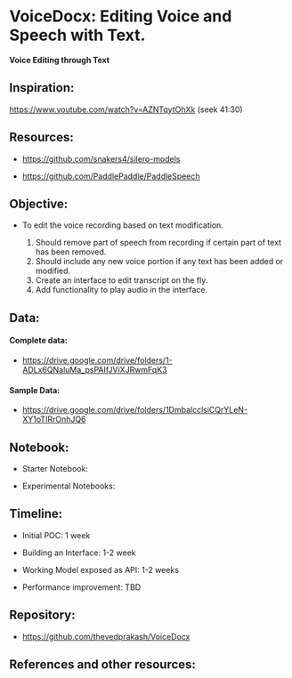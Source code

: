 # VoiceDocx: Editing Voice and Speech with Text.

**Voice Editing through Text**

## Inspiration: 
  https://www.youtube.com/watch?v=AZNTqytOhXk (seek 41:30)  

## Resources:  

- https://github.com/snakers4/silero-models 

- https://github.com/PaddlePaddle/PaddleSpeech  

 

## Objective: 

- To edit the voice recording based on text modification. 

  1. Should remove part of speech from recording if certain part of text has been removed.
  2. Should include any new voice portion if any text has been added or modified.
  3. Create an interface to edit transcript on the fly.
  4. Add functionality to play audio in the interface. 

## Data:  

#### Complete data:   

- https://drive.google.com/drive/folders/1-ADLx6QNaluMa_psPAIfJViXJRwmFqK3 

#### Sample Data:   

- https://drive.google.com/drive/folders/1DmbalcclsiCQrYLeN-XY1oTIRrOnhJQ6 

## Notebook: 

- Starter Notebook: 

- Experimental Notebooks: 

 

## Timeline: 

- Initial POC: 1 week 

- Building an Interface: 1-2 week  

- Working Model exposed as API: 1-2 weeks 

- Performance improvement: TBD 

 
## Repository: 

- https://github.com/thevedprakash/VoiceDocx

 

## References and other resources: 
